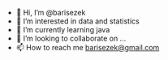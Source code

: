 - 👋 Hi, I’m @barisezek
- 👀 I’m interested in data and statistics
- 🌱 I’m currently learning java
- 💞️ I’m looking to collaborate on ...
- 📫 How to reach me barisezek@gmail.com

<!---
barisezek/barisezek is a ✨ special ✨ repository because its `README.md` (this file) appears on your GitHub profile.
You can click the Preview link to take a look at your changes.
--->
